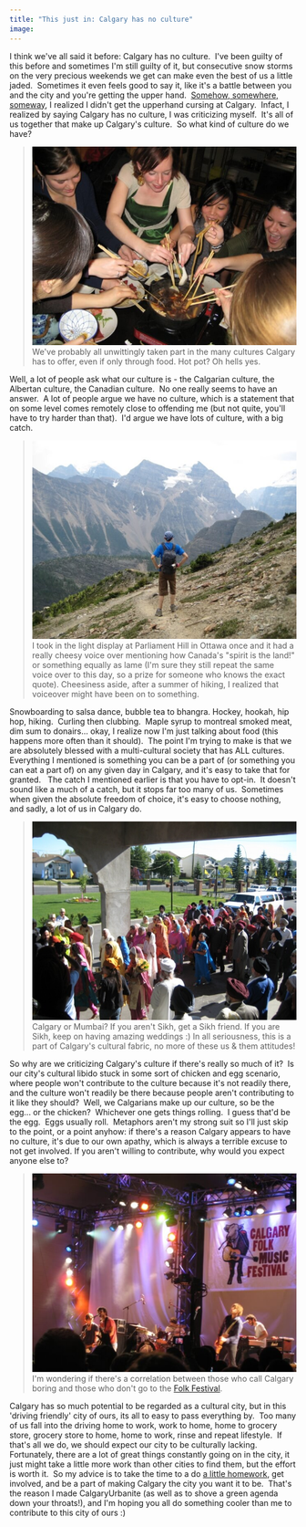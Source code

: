 ```yaml
---
title: "This just in: Calgary has no culture"
image:
---
```

<p>I think we've all said it before: Calgary has no culture.&nbsp; I've been guilty of this before and sometimes I'm still guilty of it, but consecutive snow storms on the very precious weekends we get can make even the best of us a little jaded.&nbsp; Sometimes it even feels good to say it, like it's a battle between you and the city and you're getting the upper hand.&nbsp; <a href="http://www.youtube.com/watch?v=raw3bGM4Z10">Somehow, somewhere, someway</a>, I realized I didn't get the upperhand cursing at Calgary.&nbsp; Infact, I realized by saying Calgary has no culture, I was criticizing myself.&nbsp; It's all of us together that make up Calgary's culture.&nbsp; So what kind of culture do we have?</p>
<!-- pagebreak -->
<blockquote><img src="../file/post/this_just_in/oh_hells_yes.jpg" alt="" /><br />We've probably all unwittingly taken part in the many cultures Calgary has to offer, even if only through food.  Hot pot? Oh hells yes.</blockquote>
<p>Well, a lot of people ask what our culture is - the Calgarian culture, the Albertan culture, the Canadian culture.&nbsp; No one really seems to have an answer.&nbsp; A lot of people argue we have no culture, which is a statement that on some level comes remotely close to offending me (but not quite, you'll have to try harder than that).&nbsp; I'd argue we have lots of culture, with a big catch.</p>
<blockquote><img src="../file/post/this_just_in/the_spirit_is_the_land.jpg" alt="" /><br />I took in the light display at Parliament Hill in Ottawa once and it had a really cheesy voice over mentioning how Canada's "spirit is the land!" or something equally as lame (I'm sure they still repeat the same voice over to this day, so a prize for someone who knows the exact quote).  Cheesiness aside, after a summer of hiking, I realized that voiceover might have been on to something.<br /></blockquote>
<p>Snowboarding to salsa dance, bubble tea to bhangra. Hockey, hookah, hip hop, hiking.&nbsp; Curling then clubbing.&nbsp; Maple syrup to montreal smoked meat, dim sum to donairs... okay, I realize now I'm just talking about food (this happens more often than it should).&nbsp; The point I'm trying to make is that we are absolutely blessed with a multi-cultural society that has ALL cultures.&nbsp; Everything I mentioned is something you can be a part of (or something you can eat a part of) on any given day in Calgary, and it's easy to take that for granted.&nbsp;&nbsp; The catch I mentioned earlier is that you have to opt-in.&nbsp; It doesn't sound like a much of a catch, but it stops far too many of us.&nbsp; Sometimes when given the absolute freedom of choice, it's easy to choose nothing, and sadly, a lot of us in Calgary do.</p>
<blockquote><img src="../file/post/this_just_in/calgary_or_mumbai.jpg" alt="" /><br />Calgary or Mumbai? If you aren't Sikh, get a Sikh friend.  If you are Sikh, keep on having amazing weddings :)  In all seriousness, this is a part of Calgary's cultural fabric, no more of these us &amp; them attitudes!</blockquote>
<p>So why are we criticizing Calgary's culture if there's really so much of it?&nbsp; Is our city's cultural libido stuck in some sort of chicken and egg scenario, where people won't contribute to the culture because it's not readily there, and the culture won't readily be there because people aren't contributing to it like they should?&nbsp; Well, we Calgarians make up our culture, so be the egg... or the chicken?&nbsp; Whichever one gets things rolling.&nbsp; I guess that'd be the egg.&nbsp; Eggs usually roll.&nbsp; Metaphors aren't my strong suit so I'll just skip to the point, or a point anyhow: if there's a reason Calgary appears to have no culture, it's due to our own apathy, which is always a terrible excuse to not get involved. If you aren't willing to contribute, why would you expect anyone else to?</p>
<blockquote><img src="../file/post/this_just_in/folk_fest.jpg" alt="" /><br />I'm wondering if there's a correlation between those who call Calgary boring and those who don't go to the <a href="http://www.calgaryfolkfest.com/">Folk Festival</a>.</blockquote>
<p>Calgary has so much potential to be regarded as a cultural city, but in this 'driving friendly' city of ours, its all to easy to pass everything by.&nbsp; Too many of us fall into the driving home to work, work to home, home to grocery store, grocery store to home, home to work, rinse and repeat lifestyle.&nbsp; If that's all we do, we should expect our city to be culturally lacking.&nbsp; Fortunately, there are a lot of great things constantly going on in the city, it just might take a little more work than other cities to find them, but the effort is worth it.&nbsp; So my advice is to take the time to a do <a href="http://unit2.ca/yyc/">a little homework</a>, get involved, and be a part of making Calgary the city you want it to be.&nbsp; That's the reason I made CalgaryUrbanite (as well as to shove a green agenda down your throats!), and I'm hoping you all do something cooler than me to contribute to this city of ours :)</p>